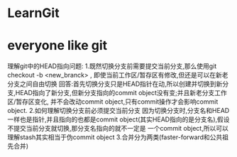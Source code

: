 # LearnGit
# everyone like git
理解git中的HEAD指向问题:
1.既然切换分支前需要提交当前分支,那么使用git checkout -b <new_branck> , 即使当前工作区/暂存区有修改,但还是可以在新老分支之间自由切换
 回答:首先切换分支只是HEAD指针在动,所以创建并切换到新分支,HEAD指向了新分支,但新分支指向的commit object没有变;并且新老分支工作区/暂存区变化,
     并不会改动commit object,只有commit操作才会影响commit object.
2.如何理解切换分支前必须提交当前分支
因为切换分支时,分支名和HEAD一样也是指针,并且指向的也都是commit object(其实HEAD指向的是分支名),假设不提交当前分支就切换,那分支名指向的就不一定是
一个commit object,所以可以理解stash其实相当于伪commit object
3.合并分为两类(faster-forward和公共祖先合并)
